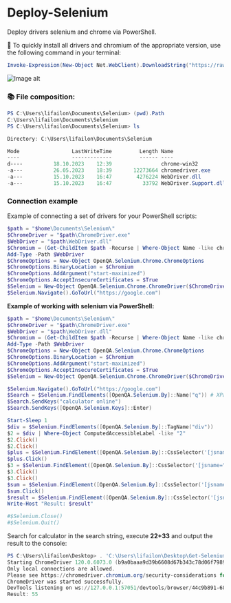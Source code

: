 # Deploy-Selenium

Deploy drivers selenium and chrome via PowerShell.

🚀 To quickly install all drivers and chromium of the appropriate version, use the following command in your terminal:

```PowerShell
Invoke-Expression(New-Object Net.WebClient).DownloadString("https://raw.githubusercontent.com/Lifailon/Deploy-Selenium/rsa/Deploy-Selenium-Drivers.ps1")
```

![Image alt](https://github.com/Lifailon/Deploy-Selenium/blob/rsa/Example.gif)

### 📚 File composition:

```PowerShell
PS C:\Users\lifailon\Documents\Selenium> (pwd).Path
C:\Users\lifailon\Documents\Selenium
PS C:\Users\lifailon\Documents\Selenium> ls

Directory: C:\Users\lifailon\Documents\Selenium

Mode                 LastWriteTime         Length Name
----                 -------------         ------ ----
d----          18.10.2023    12:39                chrome-win32
-a---          26.05.2023    18:39       12273664 chromedriver.exe
-a---          15.10.2023    16:47        4276224 WebDriver.dll
-a---          15.10.2023    16:47          33792 WebDriver.Support.dll
```

### Connection example

Example of connecting a set of drivers for your PowerShell scripts:

```PowerShell
$path = "$home\Documents\Selenium\"
$ChromeDriver = "$path\ChromeDriver.exe"
$WebDriver = "$path\WebDriver.dll"
$Chromium = (Get-ChildItem $path -Recurse | Where-Object Name -like chrome.exe).FullName
Add-Type -Path $WebDriver
$ChromeOptions = New-Object OpenQA.Selenium.Chrome.ChromeOptions
$ChromeOptions.BinaryLocation = $Chromium
$ChromeOptions.AddArgument("start-maximized")
$ChromeOptions.AcceptInsecureCertificates = $True
$Selenium = New-Object OpenQA.Selenium.Chrome.ChromeDriver($ChromeDriver, $ChromeOptions)
$Selenium.Navigate().GoToUrl("https://google.com")
```

**Example of working with selenium via PowerShell:**



```PowerShell
$path = "$home\Documents\Selenium\"
$ChromeDriver = "$path\ChromeDriver.exe"
$WebDriver = "$path\WebDriver.dll"
$Chromium = (Get-ChildItem $path -Recurse | Where-Object Name -like chrome.exe).FullName
Add-Type -Path $WebDriver
$ChromeOptions = New-Object OpenQA.Selenium.Chrome.ChromeOptions
$ChromeOptions.BinaryLocation = $Chromium
$ChromeOptions.AddArgument("start-maximized")
$ChromeOptions.AcceptInsecureCertificates = $True
$Selenium = New-Object OpenQA.Selenium.Chrome.ChromeDriver($ChromeDriver, $ChromeOptions)

$Selenium.Navigate().GoToUrl("https://google.com")
$Search = $Selenium.FindElements([OpenQA.Selenium.By]::Name("q")) # XPath('//*[@name="q"]'))
$Search.SendKeys("calculator online")
$Search.SendKeys([OpenQA.Selenium.Keys]::Enter)

Start-Sleep 1
$div = $Selenium.FindElements([OpenQA.Selenium.By]::TagName("div"))
$2 = $div | Where-Object ComputedAccessibleLabel -like "2"
$2.Click()
$2.Click()
$plus = $Selenium.FindElement([OpenQA.Selenium.By]::CssSelector('[jsname="XSr6wc"]'))
$plus.Click()
$3 = $Selenium.FindElement([OpenQA.Selenium.By]::CssSelector('[jsname="KN1kY"]'))
$3.Click()
$3.Click()
$sum = $Selenium.FindElement([OpenQA.Selenium.By]::CssSelector('[jsname="Pt8tGc"]'))
$sum.Click()
$result = $Selenium.FindElement([OpenQA.Selenium.By]::CssSelector('[jsname="VssY5c"]')).Text
Write-Host "Result: $result"

#$Selenium.Close()
#$Selenium.Quit()
```

Search for calculator in the search string, execute **22+33** and output the result to the console:

```PowerShell
PS C:\Users\lifailon\Desktop> . 'C:\Users\lifailon\Desktop\Get-Selenium.ps1'
Starting ChromeDriver 120.0.6073.0 (b9a0baaa9d39b6608d67b343c78d06f7989ce7ac-refs/branch-heads/6073@{#1}) on port 57048
Only local connections are allowed.
Please see https://chromedriver.chromium.org/security-considerations for suggestions on keeping ChromeDriver safe.
ChromeDriver was started successfully.
DevTools listening on ws://127.0.0.1:57051/devtools/browser/44c9b891-681b-4b8f-9317-affb3af5586d
Result: 55
```
